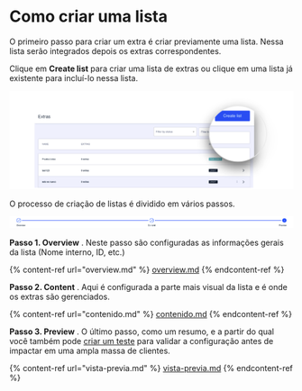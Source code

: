 Como criar uma lista
====================

O primeiro passo para criar um extra é criar previamente uma lista. Nessa lista serão integrados depois os extras correspondentes.

Clique em **Create list** para criar uma lista de extras ou clique em uma lista já existente para incluí\-lo nessa lista.

![](../.gitbook/assets/CreateListButtonDetail.png)

O processo de criação de listas é dividido em vários passos.

![](../.gitbook/assets/ExtrasSteps.png)

**Passo 1. Overview** . Neste passo são configuradas as informações gerais da lista \(Nome interno, ID, etc.\)

{% content-ref url="overview.md" %}
[overview.md](overview.md)
{% endcontent-ref %}

**Passo 2. Content** . Aqui é configurada a parte mais visual da lista e é onde os extras são gerenciados.

{% content-ref url="contenido.md" %}
[contenido.md](contenido.md)
{% endcontent-ref %}

**Passo 3. Preview** . O último passo, como um resumo, e a partir do qual você também pode [criar um teste](../como-hacer-un-test.md) para validar a configuração antes de impactar em uma ampla massa de clientes.

{% content-ref url="vista-previa.md" %}
[vista-previa.md](vista-previa.md)
{% endcontent-ref %}

